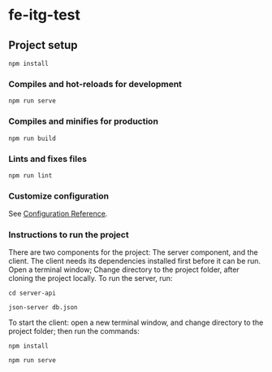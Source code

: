 # fe-itg-test

## Project setup
```
npm install
```

### Compiles and hot-reloads for development
```
npm run serve
```

### Compiles and minifies for production
```
npm run build
```

### Lints and fixes files
```
npm run lint
```

### Customize configuration
See [Configuration Reference](https://cli.vuejs.org/config/).

### Instructions to run the project
There are two components for the project: The server component, and the client.  The client needs its dependencies installed first before it can be run.
Open a terminal window; Change directory to the project folder, after cloning the project locally. To run the server, run:
```
cd server-api

json-server db.json

```

To start the client: open a new terminal window, and change directory to the project folder; then run the commands:
```
npm install

npm run serve
```
